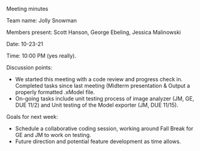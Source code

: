 Meeting minutes

Team name: Jolly Snowman

Members present: Scott Hanson, George Ebeling, Jessica Malinowski

Date: 10-23-21

Time: 10:00 PM (yes really).

Discussion points:

- We started this meeting with a code review and progress check in. Completed tasks since last meeting (Midterm presentation & Output a properly formatted .xModel file.  
- On-going tasks include unit testing process of image analyzer (JM, GE, DUE 11/2) and Unit testing of the Model exporter (JM, DUE 11/15). 

Goals for next week:
- Schedule a collaborative coding session, working around Fall Break for GE and JM to work on testing. 
- Future direction and potential feature development as time allows. 
